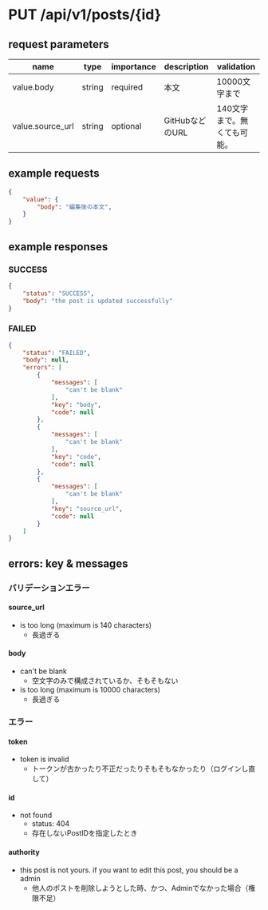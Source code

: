 # PUT /api/v1/posts/{id}
## request parameters
| name | type | importance | description | validation | 
| ---- | ---- | ---------- | ----------- | ---------- | 
| value.body | string | required | 本文 | 10000文字まで | 
| value.source_url | string | optional | GitHubなどのURL | 140文字まで。無くても可能。 | 
## example requests
```json
{
    "value": {
        "body": "編集後の本文",
    }
}
```
## example responses
### SUCCESS
```json
{
    "status": "SUCCESS",
    "body": "the post is updated successfully"
}
```
### FAILED
```json
{
    "status": "FAILED",
    "body": null,
    "errors": [
        {
            "messages": [
                "can't be blank"
            ],
            "key": "body",
            "code": null
        },
        {
            "messages": [
                "can't be blank"
            ],
            "key": "code",
            "code": null
        },
        {
            "messages": [
                "can't be blank"
            ],
            "key": "source_url",
            "code": null
        }
    ]
}
```
## errors: key & messages
### バリデーションエラー
#### source_url
- is too long (maximum is 140 characters)
  - 長過ぎる
#### body
- can't be blank
  - 空文字のみで構成されているか、そもそもない
- is too long (maximum is 10000 characters)
  - 長過ぎる
### エラー
#### token
- token is invalid
  - トークンが古かったり不正だったりそもそもなかったり（ログインし直して）
#### id
- not found
  - status: 404
  - 存在しないPostIDを指定したとき
#### authority
- this post is not yours. if you want to edit this post, you should be a admin
  - 他人のポストを削除しようとした時、かつ、Adminでなかった場合（権限不足）
